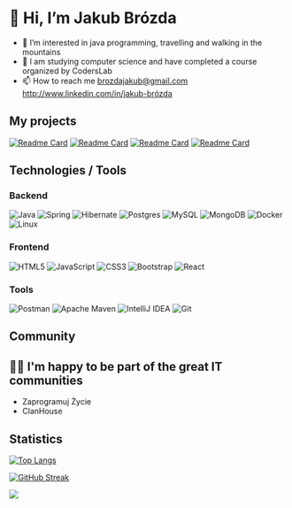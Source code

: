 # 👋 Hi, I’m Jakub Brózda
- 👀 I’m interested in java programming, travelling and walking in the mountains
-  :school: I am studying computer science and have completed a course organized by CodersLab
- 📫 How to reach me
brozdajakub@gmail.com
http://www.linkedin.com/in/jakub-brózda


## My projects

[![Readme Card](https://github-readme-stats.vercel.app/api/pin/?username=norsu296&repo=Futurniture&theme=darcula&hide_border=true&custom_title=asd)](https://github.com/norsu296/futurniture)
[![Readme Card](https://github-readme-stats.vercel.app/api/pin/?username=norsu296&repo=Driver&theme=darcula&hide_border=true)](https://github.com/norsu296/driver)
[![Readme Card](https://github-readme-stats.vercel.app/api/pin/?username=norsu296&repo=aistracking&theme=darcula&hide_border=true)](https://github.com/norsu296/aisTracking)
[![Readme Card](https://github-readme-stats.vercel.app/api/pin/?username=ClanHouse&repo=Tinder-For-Projects&theme=darcula&hide_border=true)](https://github.com/Clanhouse/tinder-for-projects)

## Technologies / Tools

### Backend
 ![Java](https://img.shields.io/badge/java-%23ED8B00.svg?style=for-the-badge&logo=java&logoColor=white)
 ![Spring](https://img.shields.io/badge/spring-%236DB33F.svg?style=for-the-badge&logo=spring&logoColor=white)
 ![Hibernate](https://img.shields.io/badge/-Hibernate-3f4441?style=for-the-badge&logo=Hibernate&color=blue)
 ![Postgres](https://img.shields.io/badge/postgres-%23316192.svg?style=for-the-badge&logo=postgresql&logoColor=white)
![MySQL](https://img.shields.io/badge/mysql-%2300f.svg?style=for-the-badge&logo=mysql&logoColor=white)
![MongoDB](https://img.shields.io/badge/MongoDB-%234ea94b.svg?style=for-the-badge&logo=mongodb&logoColor=white)
![Docker](https://img.shields.io/badge/docker-%230db7ed.svg?style=for-the-badge&logo=docker&logoColor=white)
![Linux](https://img.shields.io/badge/Linux-FCC624?style=for-the-badge&logo=linux&logoColor=black)

### Frontend
![HTML5](https://img.shields.io/badge/html5-%23E34F26.svg?style=for-the-badge&logo=html5&logoColor=white)
![JavaScript](https://img.shields.io/badge/javascript-%23323330.svg?style=for-the-badge&logo=javascript&logoColor=%23F7DF1E)
![CSS3](https://img.shields.io/badge/css3-%231572B6.svg?style=for-the-badge&logo=css3&logoColor=white)
![Bootstrap](https://img.shields.io/badge/bootstrap-%23563D7C.svg?style=for-the-badge&logo=bootstrap&logoColor=white)
![React](https://img.shields.io/badge/react-%2320232a.svg?style=for-the-badge&logo=react&logoColor=%2361DAFB)

### Tools
![Postman](https://img.shields.io/badge/Postman-FF6C37?style=for-the-badge&logo=postman&logoColor=white)
![Apache Maven](https://img.shields.io/badge/Apache%20Maven-C71A36?style=for-the-badge&logo=Apache%20Maven&logoColor=white)
![IntelliJ IDEA](https://img.shields.io/badge/IntelliJIDEA-000000.svg?style=for-the-badge&logo=intellij-idea&logoColor=white)
![Git](https://img.shields.io/badge/git-%23F05033.svg?style=for-the-badge&logo=git&logoColor=white)


## Community

## 🤜🤛 I'm happy to be part of the great IT communities 
- Zaprogramuj Życie
- ClanHouse

## Statistics

[![Top Langs](https://github-readme-stats.vercel.app/api/top-langs/?username=norsu296&layout=compact&hide_border=true&theme=darcula&bg_color=00000000&langs_count=6&icons_show=true&hide=jupyter%20notebook,tex,css,php)](https://github.com/anuraghazra/github-readme-stats)

[![GitHub Streak](https://github-readme-streak-stats.herokuapp.com/?user=norsu296&theme=darcula&hide_border=true&background=FFFFFF00)](https://git.io/streak-stats)


![](https://komarev.com/ghpvc/?username=norsu296&color=grey)
<!---
Norsu296/Norsu296 is a ✨ special ✨ repository because its `README.md` (this file) appears on your GitHub profile.
You can click the Preview link to take a look at your changes.
--->
